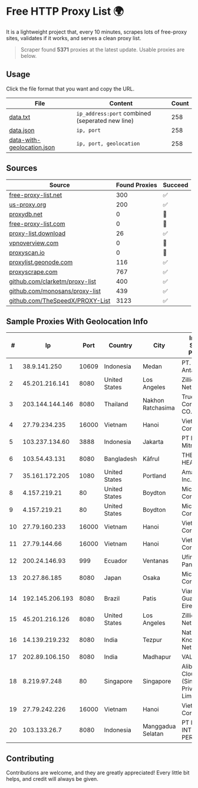 
# Free HTTP Proxy List 🌍

It is a lightweight project that, every 10 minutes, scrapes lots of free-proxy sites, validates if it works, and serves a clean proxy list.


> Scraper found **5371** proxies at the latest update. Usable proxies are below.

## Usage

Click the file format that you want and copy the URL.


|File|Content|Count|
|----|-------|-----|
|[data.txt](https://raw.githubusercontent.com/themiralay/Proxy-List-World/master/data.txt)|`ip_address:port` combined (seperated new line)|258|
|[data.json](https://raw.githubusercontent.com/themiralay/Proxy-List-World/master/data.json)|`ip, port`|258|
|[data-with-geolocation.json](https://raw.githubusercontent.com/themiralay/Proxy-List-World/master/data-with-geolocation.json)|`ip, port, geolocation`|258|

## Sources

|Source|Found Proxies|Succeed|
|------|-------------|-------|
|[free-proxy-list.net](https://free-proxy-list.net)|300|✅|
|[us-proxy.org](https://www.us-proxy.org)|200|✅|
|[proxydb.net](http://proxydb.net)|0|🚫|
|[free-proxy-list.com](https://free-proxy-list.com/?page=&port=&type%5B%5D=http&type%5B%5D=https&up_time=0&search=Search)|0|🚫|
|[proxy-list.download](https://www.proxy-list.download/HTTP)|26|✅|
|[vpnoverview.com](https://vpnoverview.com/privacy/anonymous-browsing/free-proxy-servers)|0|🚫|
|[proxyscan.io](https://www.proxyscan.io)|0|🚫|
|[proxylist.geonode.com](https://proxylist.geonode.com/api/proxy-list?limit=300&page=1&sort_by=lastChecked&sort_type=desc&protocols=http,https)|116|✅|
|[proxyscrape.com](https://api.proxyscrape.com/v2/?request=displayproxies&protocol=http&timeout=10000&country=all&ssl=all&anonymity=all)|767|✅|
|[github.com/clarketm/proxy-list](https://raw.githubusercontent.com/clarketm/proxy-list/master/proxy-list-raw.txt)|400|✅|
|[github.com/monosans/proxy-list](https://raw.githubusercontent.com/monosans/proxy-list/main/proxies/http.txt)|439|✅|
|[github.com/TheSpeedX/PROXY-List](https://raw.githubusercontent.com/TheSpeedX/PROXY-List/master/http.txt)|3123|✅|


## Sample Proxies With Geolocation Info

|#|Ip|Port|Country|City|Internet Service Provider|
|-|--|----|-------|----|-------------------------|
|1|38.9.141.250|10609|Indonesia|Medan|PT. Media Antar Nusa|
|2|45.201.216.141|8080|United States|Los Angeles|Zillion Network Inc.|
|3|203.144.144.146|8080|Thailand|Nakhon Ratchasima|True Internet Corporation CO. Ltd.|
|4|27.79.234.235|16000|Vietnam|Hanoi|Viettel Corporation|
|5|103.237.134.60|3888|Indonesia|Jakarta|PT Maxindo Mitra Solusi|
|6|103.54.43.131|8080|Bangladesh|Kāfrul|THE NET HEADS|
|7|35.161.172.205|1080|United States|Portland|Amazon.com, Inc.|
|8|4.157.219.21|80|United States|Boydton|Microsoft Corporation|
|9|4.157.219.21|80|United States|Boydton|Microsoft Corporation|
|10|27.79.160.233|16000|Vietnam|Hanoi|Viettel Corporation|
|11|27.79.144.66|16000|Vietnam|Hanoi|Viettel Corporation|
|12|200.24.146.93|999|Ecuador|Ventanas|Ufinet Panama S.A.|
|13|20.27.86.185|8080|Japan|Osaka|Microsoft Corporation|
|14|192.145.206.193|8080|Brazil|Patis|Vianet Guaraciama Eireli ME|
|15|45.201.216.126|8080|United States|Los Angeles|Zillion Network Inc.|
|16|14.139.219.232|8080|India|Tezpur|National Knowledge Network|
|17|202.89.106.150|8080|India|Madhapur|VALUELABS|
|18|8.219.97.248|80|Singapore|Singapore|Alibaba Cloud (Singapore) Private Limited|
|19|27.79.242.226|16000|Vietnam|Hanoi|Viettel Corporation|
|20|103.133.26.7|8080|Indonesia|Manggadua Selatan|PT PHATRIA INTI PERSADA|



## Contributing

Contributions are welcome, and they are greatly appreciated! Every
little bit helps, and credit will always be given.

